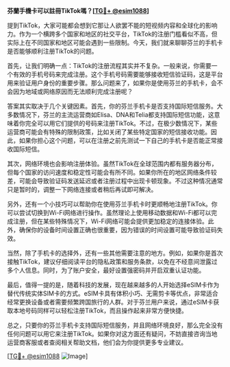 **芬蘭手機卡可以註冊TikTok嗎？[[TG💪+ @esim1088](https://t.me/s/esim1088)]**

提到TikTok，大家可能都会想到它那让人欲罢不能的短视频内容和全球化的影响力。作为一个横跨多个国家和地区的社交平台，TikTok的注册门槛看似不高，但实际上在不同国家和地区可能会遇到一些限制。今天，我们就来聊聊芬兰的手机卡是否能够顺利注册TikTok的问题。

首先，让我们明确一点：TikTok的注册流程其实并不复杂。一般来说，你需要一个有效的手机号码来完成注册。这个手机号码需要能够接收短信验证码，这是平台用来验证用户身份的重要步骤。那么问题来了，如果你是使用芬兰的手机卡，会不会因为地域或网络原因而无法顺利完成注册呢？

答案其实取决于几个关键因素。首先，你的芬兰手机卡是否支持国际短信服务。大多数情况下，芬兰的主流运营商如Elisa、DNA和Telia都支持国际短信功能，这意味着你完全可以用它们提供的号码来注册TikTok。不过，在极少数情况下，某些运营商可能会有特殊的限制政策，比如关闭了某些特定国家的短信接收功能。因此，如果你担心这个问题，可以在注册之前先测试一下自己的手机卡是否能正常接收国际短信。

其次，网络环境也会影响注册体验。虽然TikTok在全球范围内都有服务器分布，但每个国家的访问速度和稳定性可能会有所不同。如果你所在的地区网络条件较差，可能会导致验证码发送延迟或者注册过程中出现卡顿现象。不过这种情况通常只是暂时的，调整一下网络连接或者稍后再试即可解决。

另外，还有一个小技巧可以帮助你在使用芬兰手机卡时更顺畅地注册TikTok。你可以尝试切换到Wi-Fi网络进行操作。虽然理论上使用移动数据和Wi-Fi都可以完成注册，但在某些特殊情况下，Wi-Fi网络可能会提供更加稳定的连接体验。此外，确保你的设备时间设置正确也很重要，因为错误的时间设置可能导致验证码失效。

当然，除了手机卡的选择外，还有一些其他需要注意的地方。例如，如果你是首次接触TikTok，建议仔细阅读平台的隐私政策和服务条款，以免在不经意间泄露过多个人信息。同时，为了账户安全，最好设置强密码并开启双重认证功能。

最后，值得一提的是，随着科技的发展，现在越来越多的人开始选择eSIM卡作为替代传统实体SIM卡的方式。eSIM卡具有体积小巧、无需剪卡等优点，非常适合经常更换设备或者需要频繁跨国旅行的人群。对于芬兰用户来说，通过eSIM卡获取本地号码同样可以轻松注册TikTok，而且操作起来非常方便快捷。

总之，只要你的芬兰手机卡支持国际短信服务，并且网络环境良好，那么完全没有任何问题可以用它来注册TikTok。如果你对这方面还有疑问，不妨直接咨询当地运营商客服或者查阅相关帮助文档，他们会为你提供更多专业建议。

[[TG💪+ @esim1088](https://t.me/s/esim1088) ![Image](https://i.postimg.cc/4NQfJmqS/Snipaste-2025-05-13-00-14-12.png)]
